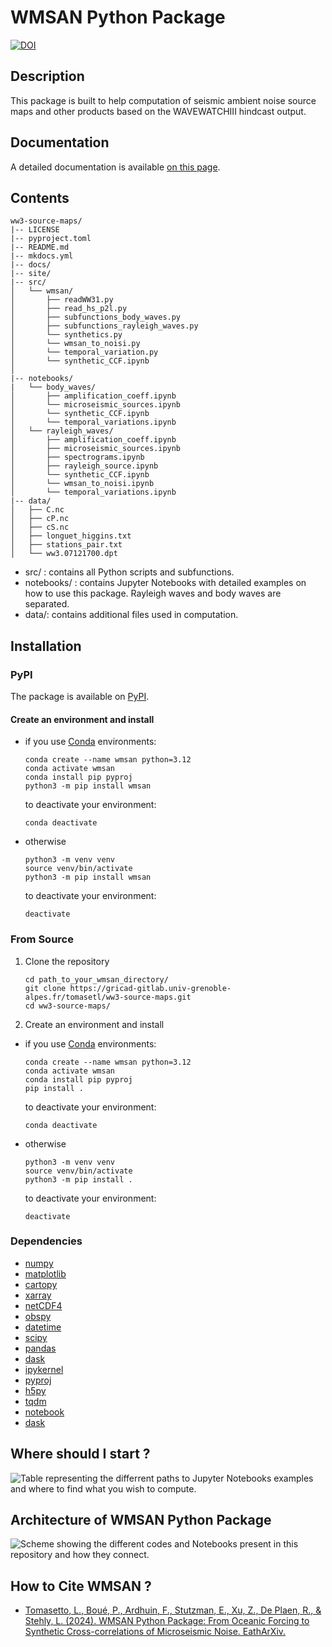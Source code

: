 # WMSAN Python Package
[![DOI](https://zenodo.org/badge/793568997.svg)](https://zenodo.org/doi/10.5281/zenodo.13374110)

## Description
This package is built to help computation of seismic ambient noise source maps and other products based on the WAVEWATCHIII hindcast output.

## Documentation
A detailed documentation is available [on this page](https://tomasetl.gricad-pages.univ-grenoble-alpes.fr/ww3-source-maps/). 

## Contents
```
ww3-source-maps/
|-- LICENSE
|-- pyproject.toml
|-- README.md
|-- mkdocs.yml
|-- docs/
|-- site/
|-- src/
│   └── wmsan/
│       ├── readWW31.py
│       ├── read_hs_p2l.py
│       ├── subfunctions_body_waves.py
│       ├── subfunctions_rayleigh_waves.py
│       └── synthetics.py
│       └── wmsan_to_noisi.py
│       └── temporal_variation.py
│       └── synthetic_CCF.ipynb
│
|-- notebooks/
|   └── body_waves/
│       ├── amplification_coeff.ipynb
│       └── microseismic_sources.ipynb
│       └── synthetic_CCF.ipynb
│       └── temporal_variations.ipynb
│   └── rayleigh_waves/
│       ├── amplification_coeff.ipynb
│       ├── microseismic_sources.ipynb
│       ├── spectrograms.ipynb
│       ├── rayleigh_source.ipynb
│       └── synthetic_CCF.ipynb
│       └── wmsan_to_noisi.ipynb
│       └── temporal_variations.ipynb
|-- data/
│   ├── C.nc
│   ├── cP.nc
│   ├── cS.nc
│   ├── longuet_higgins.txt
│   ├── stations_pair.txt
│   └── ww3.07121700.dpt
```
- src/ : contains all Python scripts and subfunctions.
- notebooks/ : contains Jupyter Notebooks with detailed examples on how to use this package. Rayleigh waves and body waves are separated.
- data/: contains additional files used in computation.

## Installation

### PyPI

The package is available on [PyPI](https://pypi.org/).

#### Create an environment and install

- if you use [Conda](https://docs.anaconda.com/free/miniconda/#quick-command-line-install) environments:
    ```
    conda create --name wmsan python=3.12
    conda activate wmsan
    conda install pip pyproj
    python3 -m pip install wmsan
    ```

    to deactivate your environment:

    ```
    conda deactivate
    ```
- otherwise
    ```
    python3 -m venv venv
    source venv/bin/activate
    python3 -m pip install wmsan
    ```
    to deactivate your environment:
    ```
    deactivate
    ```

### From Source
1. Clone the repository 

    ``` 
    cd path_to_your_wmsan_directory/
    git clone https://gricad-gitlab.univ-grenoble-alpes.fr/tomasetl/ww3-source-maps.git 
    cd ww3-source-maps/
    ```

2. Create an environment and install 

- if you use [Conda](https://docs.anaconda.com/free/miniconda/#quick-command-line-install) environments:

    ```
    conda create --name wmsan python=3.12
    conda activate wmsan
    conda install pip pyproj
    pip install .
    ```
    to deactivate your environment:
    ```
    conda deactivate
    ```

- otherwise

    ```
    python3 -m venv venv
    source venv/bin/activate
    python3 -m pip install .
    ```
    to deactivate your environment:
    ```
    deactivate
    ```

### Dependencies

- [numpy](https://numpy.org/doc/stable/)
- [matplotlib](https://matplotlib.org/stable/)
- [cartopy](https://scitools.org.uk/cartopy/docs/latest/index.html)
- [xarray](https://docs.xarray.dev/en/stable/)
- [netCDF4](https://unidata.github.io/netcdf4-python/)
- [obspy](https://docs.obspy.org/)
- [datetime](https://docs.python.org/3/library/datetime.html)
- [scipy](https://scipy.org/)
- [pandas](https://pandas.pydata.org/pandas-docs/version/2.1.4/index.html)
- [dask](https://www.dask.org/)
- [ipykernel](https://pypi.org/project/ipykernel/)
- [pyproj](https://pyproj4.github.io/pyproj/stable/)
- [h5py](https://docs.h5py.org/en/stable/)
- [tqdm](https://tqdm.github.io/)
- [notebook](https://jupyter-notebook.readthedocs.io/en/stable/)
- [dask](https://www.dask.org/) 

## Where should I start ?

![Table representing the differrent paths to Jupyter Notebooks examples and where to find what you wish to compute.](https://gricad-gitlab.univ-grenoble-alpes.fr/tomasetl/ww3-source-maps/-/raw/main/sumup.png) 

## Architecture of WMSAN Python Package

![Scheme showing the different codes and Notebooks present in this repository and how they connect.](https://gricad-gitlab.univ-grenoble-alpes.fr/tomasetl/ww3-source-maps/-/raw/main/package_archi.png)

## How to Cite WMSAN ?

- [Tomasetto, L., Boué, P., Ardhuin, F., Stutzman, E., Xu, Z., De Plaen, R., & Stehly, L. (2024). WMSAN Python Package: From Oceanic Forcing to Synthetic Cross-correlations of Microseismic Noise. EathArXiv.](https://doi.org/10.26443/seismica.v4i1.1483)